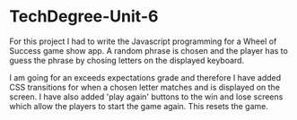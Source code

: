 # TechDegree-Unit-6

For this project I had to write the Javascript programming for a Wheel of Success game show app. A random phrase is chosen and the player has to guess the phrase by chosing letters on the displayed keyboard. 

I am going for an exceeds expectations grade and therefore I have added CSS transitions for when a chosen letter matches and is displayed on the screen. I have also added 'play again' buttons to the win and lose screens which allow the players to start the game again. This resets the game. 